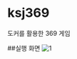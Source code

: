 # ksj369
도커를 활용한 369 게임

##실행 화면
![1](https://user-images.githubusercontent.com/89020004/200512101-e1a0b4b6-bb59-490c-97d8-940f6d4a276d.png)
